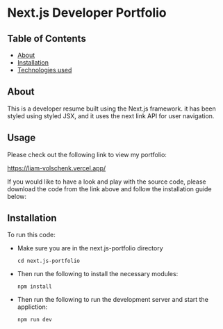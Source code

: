 # Next.js Developer Portfolio


 ## Table of Contents
  <ul>
    <li><a href="#about">About</a></li>
    <li><a href="#installation">Installation</a></li>
    <li><a href="#technologies">Technologies used</a></li>
  </ul>


## About

This is a developer resume built using the Next.js framework. it has been styled using styled JSX, and it uses the next link API for user navigation.

## Usage

Please check out the following link to view my portfolio:

<a href="https://liam-volschenk-dev.vercel.app/">https://liam-volschenk.vercel.app/</a>

If you would like to have a look and play with the source code, please download the code from the link above and follow the installation guide below:


## Installation
To run this code:
* Make sure you are in the next.js-portfolio  directory

  ```cd next.js-portfolio```

* Then run the following to install the necessary modules:

   ```npm install```

* Then run the following to run the development server and start the appliction:

   ```npm run dev```

